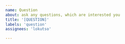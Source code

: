 ```yaml
---
name: Question
about: ask any questions, which are interested you
title: '[QUESTION]'
labels: 'question'
assignees: 'lokutso'

---
```


